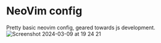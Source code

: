 # NeoVim config
Pretty basic neovim config, geared towards js development.
![Screenshot 2024-03-09 at 19 24 21](https://github.com/swiersyoram/nvim/assets/44026299/295c5b15-048b-4268-b628-0296a0203832)
